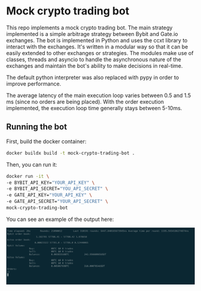 # Mock crypto trading bot

This repo implements a mock crypto trading bot. The main strategy implemented is a simple arbitrage strategy between Bybit and Gate.io exchanges. The bot is implemented in Python and uses the ccxt library to interact with the exchanges. It's written in a modular way so that it can be easily extended to other exchanges or strategies. The modules make use of classes, threads and asyncio to handle the asynchronous nature of the exchanges and maintain the bot's ability to make decisions in real-time.

The default python interpreter was also replaced with pypy in order to improve performance.

The average latency of the main execution loop varies between 0.5 and 1.5 ms (since no orders are being placed). With the order execution implemented, the execution loop time generally stays between 5-10ms.

## Running the bot

First, build the docker container:

```bash
docker buildx build -t mock-crypto-trading-bot .
```

Then, you can run it:

```bash
docker run -it \
-e BYBIT_API_KEY="YOUR_API_KEY" \
-e BYBIT_API_SECRET="YOU_API_SECRET" \
-e GATE_API_KEY="YOUR_API_KEY" \
-e GATE_API_SECRET="YOUR_API_SECRET" \
mock-crypto-trading-bot
```

You can see an example of the output here:

![images](./images/image.png)
